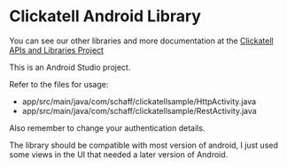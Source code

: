 Clickatell Android Library
========================

You can see our other libraries and more documentation at the [Clickatell APIs and Libraries Project](http://clickatell.github.io/)

This is an Android Studio project.

Refer to the files for usage:

* app/src/main/java/com/schaff/clickatellsample/HttpActivity.java
* app/src/main/java/com/schaff/clickatellsample/RestActivity.java

Also remember to change your authentication details.

The library should be compatible with most version of android, I just used some views in the UI that needed a later version of Android.
